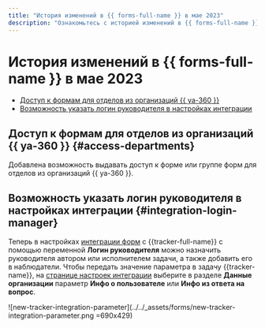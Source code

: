 ```yaml
---
title: "История изменений в {{ forms-full-name }} в мае 2023"
description: "Ознакомьтесь с историей изменений в {{ forms-full-name }} за май 2023."
---
```


# История изменений в {{ forms-full-name }} в мае 2023

* [Доступ к формам для отделов из организаций {{ ya-360 }}](#access-departments)
* [Возможность указать логин руководителя в настройках интеграции](#integration-login-manager)

## Доступ к формам для отделов из организаций {{ ya-360 }} {#access-departments}

Добавлена возможность выдавать доступ к форме или группе форм для отделов из организаций {{ ya-360 }}.

## Возможность указать логин руководителя в настройках интеграции {#integration-login-manager}

Теперь в настройках [интеграции форм](../create-task.md) с {{tracker-full-name}} с помощью переменной **Логин руководителя** можно назначить руководителя автором или исполнителем задачи, а также добавить его в наблюдатели.
Чтобы передать значение параметра в задачу {{tracker-name}}, на [странице настроек интеграции](https://cloud.yandex.ru/docs/forms/vars) выберите в разделе **Данные организации** параметр **Инфо о пользователе** или **Инфо из ответа на вопрос**.

![new-tracker-integration-parameter](../../_assets/forms/new-tracker-integration-parameter.png =690x429)
